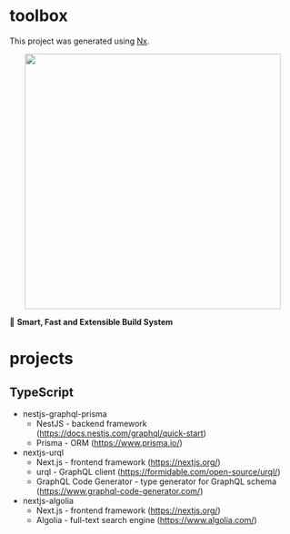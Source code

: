 # toolbox

This project was generated using [Nx](https://nx.dev).

<p style="text-align: center;"><img src="https://raw.githubusercontent.com/nrwl/nx/master/images/nx-logo.png" width="450"></p>

🔎 **Smart, Fast and Extensible Build System**

# projects
## TypeScript
- nestjs-graphql-prisma
  - NestJS - backend framework (https://docs.nestjs.com/graphql/quick-start)
  - Prisma - ORM (https://www.prisma.io/)
- nextjs-urql
  - Next.js - frontend framework (https://nextjs.org/)
  - urql - GraphQL client (https://formidable.com/open-source/urql/)
  - GraphQL Code Generator - type generator for GraphQL schema (https://www.graphql-code-generator.com/)
- nextjs-algolia
  - Next.js - frontend framework (https://nextjs.org/)
  - Algolia - full-text search engine (https://www.algolia.com/)
